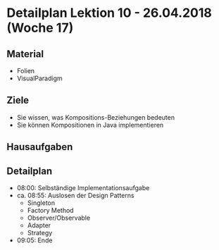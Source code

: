 Detailplan Lektion 10 - 26.04.2018 (Woche 17)
===========================================

Material
--------
* Folien
* VisualParadigm


Ziele
-----
* Sie wissen, was Kompositions-Beziehungen bedeuten
* Sie können Kompositionen in Java implementieren

Hausaufgaben
---------------


Detailplan
----------

<!-- * 07:30 (ca. 10min): Besprechung HA von letztem Mal: Sequenzdiagramme besprechen
* 07:40 (ca. 20min): Theorie Assoziationen in Java -->
* 08:00: Selbständige Implementationsaufgabe
* ca. 08:55: Auslosen der Design Patterns
  * Singleton
  * Factory Method
  * Observer/Observable
  * Adapter
  * Strategy
* 09:05: Ende
